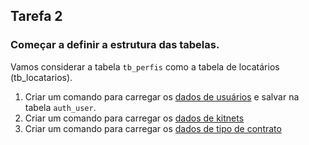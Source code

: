 ## Tarefa 2

### Começar a definir a estrutura das tabelas.

Vamos considerar a tabela `tb_perfis` como a tabela de locatários (tb_locatarios).

1. Criar um comando para carregar os [dados de usuários](https://raw.githubusercontent.com/abispo/shared-files/main/usernames_django.csv) e salvar na tabela `auth_user`.
2. Criar um comando para carregar os [dados de kitnets](https://raw.githubusercontent.com/abispo/shared-files/main/gerenciamento_kitnets/imoveis.csv)
3. Criar um comando para carregar os [dados de tipo de contrato](https://raw.githubusercontent.com/abispo/shared-files/main/gerenciamento_kitnets/tipos_contratos.csv)